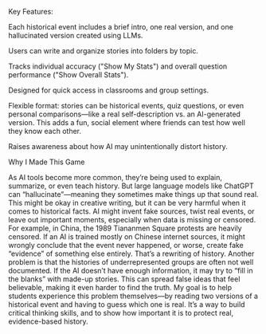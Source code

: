 Key Features:

Each historical event includes a brief intro, one real version, and one hallucinated version created using LLMs.


Users can write and organize stories into folders by topic.


Tracks individual accuracy ("Show My Stats") and overall question performance ("Show Overall Stats").


Designed for quick access in classrooms and group settings.


Flexible format: stories can be historical events, quiz questions, or even personal comparisons—like a real self-description vs. an AI-generated version. This adds a fun, social element where friends can test how well they know each other.


Raises awareness about how AI may unintentionally distort history.

Why I Made This Game


As AI tools become more common, they’re being used to explain, summarize, or even teach history. But large language models like ChatGPT can “hallucinate”—meaning they sometimes make things up that sound real. This might be okay in creative writing, but it can be very harmful when it comes to historical facts. AI might invent fake sources, twist real events, or leave out important moments, especially when data is missing or censored.
For example, in China, the 1989 Tiananmen Square protests are heavily censored. If an AI is trained mostly on Chinese internet sources, it might wrongly conclude that the event never happened, or worse, create fake “evidence” of something else entirely. That’s a rewriting of history.
Another problem is that the histories of underrepresented groups are often not well documented. If the AI doesn’t have enough information, it may try to “fill in the blanks” with made-up stories. This can spread false ideas that feel believable, making it even harder to find the truth.
My goal is to help students experience this problem themselves—by reading two versions of a historical event and having to guess which one is real. It’s a way to build critical thinking skills, and to show how important it is to protect real, evidence-based history.
